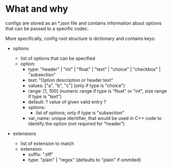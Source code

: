 # What and why
configs are stored as an *.json file and contains information about options that can be passed to a specific codec.

More specifically, config root structure is dictionary and contains keys:
* options
    * list of options that can be specified
    * option:
        * type: "header" | "int" | "float" | "text" | "choice" | "checkbox" | "subsection"
        * text: "Option description or header text"
        * values: ["a", "b", "c"] (only if type is "choice")
        * range: [1, 100] (numeric range if type is "float" or "int", size range if type is "text")
        * default: ? value of given valid entry ?
        * options:
            * list of options; only if type is "subsection"
        * var_name: unique identifier, that would be used in C++ code to identify the option (not required for "header")

* extensions
    * list of extension to match
    * extension:
        * suffix: ".tiff"
        * type: "plain" | "regex" (defaults to "plain" if ommited)
